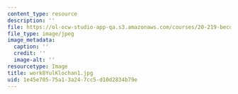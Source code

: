 ```yaml
---
content_type: resource
description: ''
file: https://ol-ocw-studio-app-qa.s3.amazonaws.com/courses/20-219-becoming-the-next-bill-nye-writing-and-hosting-the-educational-show-january-iap-2015/1e45e70575a13a247cc5d10d2834b79e_work8YulKlochan1.jpg
file_type: image/jpeg
image_metadata:
  caption: ''
  credit: ''
  image-alt: ''
resourcetype: Image
title: work8YulKlochan1.jpg
uid: 1e45e705-75a1-3a24-7cc5-d10d2834b79e
---
```

